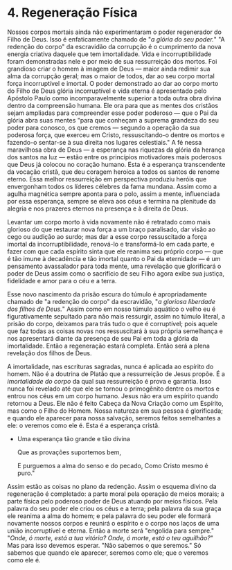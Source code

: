 # 4. Regeneração Física

Nossos corpos mortais ainda não experimentaram o poder regenerador do Filho de Deus. Isso é enfaticamente chamado de "*a glória do seu poder.*" "A redenção do corpo" da escravidão da corrupção é o cumprimento da nova energia criativa daquele que tem imortalidade. Vida e incorruptibilidade foram demonstradas nele e por meio de sua ressurreição dos mortos. Foi grandioso criar o homem à imagem de Deus — maior ainda redimir sua alma da corrupção geral; mas o maior de todos, dar ao seu corpo mortal força incorruptível e imortal. O poder demonstrado ao dar ao corpo morto do Filho de Deus glória incorruptível e vida eterna é apresentado pelo Apóstolo Paulo como incomparavelmente superior a toda outra obra divina dentro da compreensão humana. Ele ora para que as mentes dos cristãos sejam ampliadas para compreender esse poder poderoso — que o Pai da glória abra suas mentes "para que conheçam a suprema grandeza do seu poder para conosco, os que cremos — segundo a operação da sua poderosa força, que exerceu em Cristo, ressuscitando-o dentre os mortos e fazendo-o sentar-se à sua direita nos lugares celestiais." A fé nessa maravilhosa obra de Deus — a esperança nas riquezas da glória da herança dos santos na luz — estão entre os princípios motivadores mais poderosos que Deus já colocou no coração humano. Esta é a esperança transcendente da vocação cristã, que deu coragem heroica a todos os santos de renome eterno. Essa melhor ressurreição em perspectiva produziu heróis que envergonham todos os líderes célebres da fama mundana. Assim como a agulha magnética sempre aponta para o polo, assim a mente, influenciada por essa esperança, sempre se eleva aos céus e termina na plenitude da alegria e nos prazeres eternos na presença e à direita de Deus.

Levantar um corpo morto à vida novamente não é retratado como mais glorioso do que restaurar nova força a um braço paralisado, dar visão ao cego ou audição ao surdo; mas dar a esse corpo ressuscitado a força imortal da incorruptibilidade, renová-lo e transformá-lo em cada parte, e fazer com que cada espírito sinta que ele reanima seu próprio corpo — que é tão imune à decadência e tão imortal quanto o Pai da eternidade — é um pensamento avassalador para toda mente, uma revelação que glorificará o poder de Deus assim como o sacrifício de seu Filho agora exibe sua justiça, fidelidade e amor para o céu e a terra.

Esse novo nascimento da prisão escura do túmulo é apropriadamente chamado de "a redenção do corpo" da escravidão, "*a gloriosa liberdade dos filhos de Deus.*" Assim como em nosso túmulo aquático o velho eu é figurativamente sepultado para não mais ressurgir, assim no túmulo literal, a prisão do corpo, deixamos para trás tudo o que é corruptível; pois aquele que faz todas as coisas novas nos ressuscitará à sua própria semelhança e nos apresentará diante da presença de seu Pai em toda a glória da imortalidade. Então a regeneração estará completa. Então será a plena revelação dos filhos de Deus.

A imortalidade, nas escrituras sagradas, nunca é aplicada ao espírito do homem. Não é a doutrina de Platão que a ressurreição de Jesus propõe. É a *imortalidade do corpo* da qual sua ressurreição é prova e garantia. Isso nunca foi revelado até que ele se tornou o primogênito dentre os mortos e entrou nos céus em um corpo humano. Jesus não era um espírito quando retornou a Deus. Ele não é feito Cabeça da Nova Criação como um Espírito, mas como o Filho do Homem. Nossa natureza em sua pessoa é glorificada; e quando ele aparecer para nossa salvação, seremos feitos semelhantes a ele: o veremos como ele é. Esta é a esperança cristã.

- Uma esperança tão grande e tão divina

  Que as provações suportemos bem,

  E purguemos a alma do senso e do pecado,  Como Cristo mesmo é puro."

Assim estão as coisas no plano da redenção. Assim o esquema divino da regeneração é completado: a parte moral pela operação de meios morais; a parte física pelo poderoso poder de Deus atuando por meios físicos. Pela palavra do seu poder ele criou os céus e a terra; pela palavra da sua graça ele reanima a alma do homem; e pela palavra do seu poder ele formará novamente nossos corpos e reunirá o espírito e o corpo nos laços de uma união incorruptível e eterna. Então a morte será "engolida para sempre." "*Onde, ó morte, está a tua vitória? Onde, ó morte, está o teu aguilhão?*" Mas para isso devemos esperar. "Não sabemos o que seremos." Só sabemos que quando ele aparecer, seremos como ele; que o veremos como ele é.
